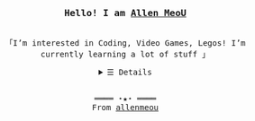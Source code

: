 
<h3 align="center"><samp>Hello! I am <b><a rel="nofollow noopener noreferrer" target="_blank" href="https://kevincui.dev">Allen MeoU</a></b></samp></h3>
<p align="center"><br>
  <samp>
    「I’m interested in Coding, Video Games, Legos!
I’m currently learning a lot of stuff 」<br>
  </samp>
</p>
<details align="center">
   <summary> <samp>&#9776; Details</samp></summary>
   <p align="center">
      
   

  <img src="https://github-readme-stats.vercel.app/api?username=allenmeou&show_icons=true&hide_border=true&hide=issues&title_color=5391FE&icon_color=000000&text_color=555"></img> 
  <img src="https://github-readme-stats.vercel.app/api/top-langs/?username=allenmeou&theme=darcula&layout=compact&langs_count=6">
  <br>
  
 <a href="https://github.com/allenmeou?tab=followers" target="_blank"><img alt="Updates" src="https://img.shields.io/badge/--000000?style=flat-square&logo=RSS&logoColor=white"></a>
     <a href="https://github.com/allenmeou" target="_blank"><img alt="allenmeou" src="https://badges.pufler.dev/visits/allenmeou/allenmeou?logo=GitHub&label=visits&color=success&logoColor=white&style=flat-square"/></a>
     <a href="https://github.com/allenmeou/allenmeou" target="_blank"><img alt="GitHub hits" src="https://img.shields.io/github/last-commit/allenmeou/allenmeou?label=profile%20updated&style=flat-square"></a>
  </samp>
  </p>
</details>
<br>
<samp>
  <p align="center">
    ════ ⋆★⋆ ════<br>
    From <a href="https://github.com/allenmeou/allenmeou">allenmeou</a>
  </p>
</samp>
